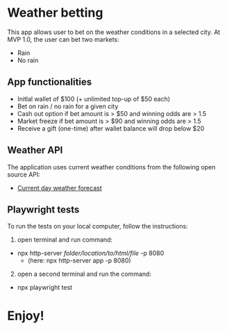 # Weather betting
This app allows user to bet on the weather conditions in a selected city.
At MVP 1.0, the user can bet two markets:
- Rain
- No rain

## App functionalities
- Initlal wallet of $100 (+ unlimited top-up of $50 each)
- Bet on rain / no rain for a given city
- Cash out option if bet amount is > $50 and winning odds are > 1.5
- Market freeze if bet amount is > $90 and winning odds are > 1.5 
- Receive a gift (one-time) after wallet balance will drop below $20

## Weather API
The application uses current weather conditions from the following open source API:
- [Current day weather forecast](https://openweathermap.org/current) 


## Playwright tests
To run the tests on your local computer, follow the instructions:
1) open terminal and run command:
- npx http-server *folder/location/to/html/file* -p 8080 
  - (here: npx http-server app -p 8080)
2) open a second terminal and run the command: 
- npx playwright test


# Enjoy!